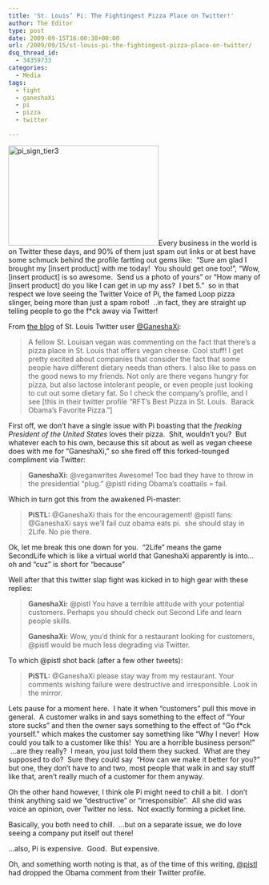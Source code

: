 ```yaml
---
title: 'St. Louis’ Pi: The Fightingest Pizza Place on Twitter!'
author: The Editor
type: post
date: 2009-09-15T16:00:38+00:00
url: /2009/09/15/st-louis-pi-the-fightingest-pizza-place-on-twitter/
dsq_thread_id:
  - 34359733
categories:
  - Media
tags:
  - fight
  - ganeshaXi
  - pi
  - pizza
  - twitter

---
```

[<img class="alignright size-full wp-image-1706" title="pi_sign_tier3" src="http://punchingkitty.com/wp-content/uploads/2009/09/pi_sign_tier3.jpg" alt="pi_sign_tier3" width="300" height="200" />][1]Every business in the world is on Twitter these days, and 90% of them just spam out links or at best have some schmuck behind the profile fartting out gems like:  &#8220;Sure am glad I brought my [insert product] with me today!  You should get one too!&#8221;, &#8220;Wow, [insert product] is so awesome.  Send us a photo of yours&#8221; or &#8220;How many of [insert product] do you like I can get in up my ass?  I bet 5.&#8221;  so in that respect we love seeing the Twitter Voice of Pi, the famed Loop pizza slinger, being more than just a spam robot!  ..in fact, they are straight up telling people to go the f*ck away via Twitter!

From [the blog][2] of St. Louis Twitter user [@GaneshaXi][3]:

> A fellow St. Louisan vegan was commenting on the fact that there’s a pizza place in St. Louis that offers vegan cheese. Cool stuff! I get pretty excited about companies that consider the fact that some people have different dietary needs than others. I also like to pass on the good news to my friends. Not only are there vegans hungry for pizza, but also lactose intolerant people, or even people just looking to cut out some dietary fat. So I check the company’s profile, and I see [this in their twitter profile &#8220;RFT&#8217;s Best Pizza in St. Louis.  Barack Obama&#8217;s Favorite Pizza.&#8221;]

First off, we don&#8217;t have a single issue with Pi boasting that the _freaking President of the United States_ loves their pizza.  Shit, wouldn&#8217;t you?  But whatever each to his own, because this sit about as well as vegan cheese does with me for &#8220;GaneshaXi,&#8221; so she fired off this forked-tounged compliment via Twitter:

> **GaneshaXi:** @veganwrites Awesome! Too bad they have to throw in the presidential &#8220;plug.&#8221; @pistl riding Obama&#8217;s coattails = fail.

Which in turn got this from the awakened Pi-master:

> **PiSTL:** @GaneshaXi thais for the encouragement! @pistl fans: @GaneshaXi says we&#8217;ll fail cuz obama eats pi.  she should stay in 2Life. No pie there.

Ok, let me break this one down for you.  &#8220;2Life&#8221; means the game SecondLife which is like a virtual world that GaneshaXi apparently is into&#8230;oh and &#8220;cuz&#8221; is short for &#8220;because&#8221;

Well after that this twitter slap fight was kicked in to high gear with these replies:

> **GaneshaXi:** @pistl You have a terrible attitude with your potential customers. Perhaps you should check out Second Life and learn people skills.
> 
> **GaneshaXi:** Wow, you&#8217;d think for a restaurant looking for customers, @pistl would be much less degrading via Twitter.

To which @pistl shot back (after a few other tweets):

> **PiSTL:** @GaneshaXi please stay way from my restaurant. Your comments wishing failure were destructive and irresponsible. Look in the mirror.

Lets pause for a moment here.  I hate it when &#8220;customers&#8221; pull this move in general.  A customer walks in and says something to the effect of &#8220;Your store sucks&#8221; and then the owner says something to the effect of &#8220;Go f*ck yourself.&#8221; which makes the customer say something like &#8220;Why I never!  How could you talk to a customer like this!  You are a horrible business person!&#8221;  &#8230;are they really?  I mean, you just told them they sucked.  What are they supposed to do?  Sure they could say  &#8220;How can we make it better for you?&#8221; but one, they don&#8217;t have to and two, most people that walk in and say stuff like that, aren&#8217;t really much of a customer for them anyway.

Oh the other hand however, I think ole Pi might need to chill a bit.  I don&#8217;t think anything said we &#8220;destructive&#8221; or &#8220;irresponsible&#8221;.  All she did was voice an opinion, over Twitter no less.  Not exactly forming a picket line.

Basically, you both need to chill.  &#8230;but on a separate issue, we do love seeing a company put itself out there!

&#8230;also, Pi is expensive.  Good.  But expensive.

Oh, and something worth noting is that, as of the time of this writing, [@pistl][4] had dropped the Obama comment from their Twitter profile.

 [1]: http://punchingkitty.com/wp-content/uploads/2009/09/pi_sign_tier3.jpg
 [2]: http://ganesha.who-ur.com/?p=228
 [3]: http://twitter.com/GaneshaXi
 [4]: http://twitter.com/pistl